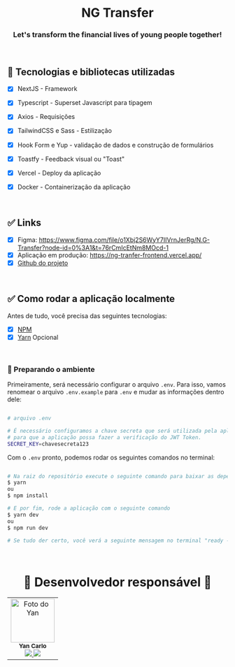 <h1 align="center">
    NG Transfer
</h1>

<h3 align="center">Let's transform the financial lives of young people together!</h3>

<br/>

## 🔨 Tecnologias e bibliotecas utilizadas
- [x] NextJS - Framework
- [x] Typescript - Superset Javascript para tipagem
- [x] Axios - Requisições
- [x] TailwindCSS e Sass - Estilização
- [x] Hook Form e Yup - validação de dados e construção de formulários
- [x] Toastfy - Feedback visual ou "Toast"
- [x] Vercel - Deploy da aplicação
- [x] Docker - Containerização da aplicação


<br/>

## ✅ Links

- [x] Figma: https://www.figma.com/file/o1Xbj2S6WyY7IIVrnJerRg/N.G-Transfer?node-id=0%3A1&t=76rCmIcEtNm8MOcd-1
- [x] Aplicação em produção: https://ng-tranfer-frontend.vercel.app/
- [x] <a href="https://github.com/yancarlodev/ng-tranfer-frontend">Github do projeto</a>

<br/>

## ✅ Como rodar a aplicação localmente

Antes de tudo, você precisa das seguintes tecnologias:

- [x] [NPM](https://www.npmjs.com/)
- [x] [Yarn](https://classic.yarnpkg.com/lang/en/docs/install/#windows-stable) Opcional

<br/>

### 🎲 Preparando o ambiente

Primeiramente, será necessário configurar o arquivo <code>.env</code>. Para isso, vamos renomear o arquivo <code>.env.example</code> para <code>.env</code> e mudar as informações dentro dele:

```bash

# arquivo .env

# É necessário configuramos a chave secreta que será utilizada pela aplicação, sendo necessário ser a mesma que a do servidor back-end,
# para que a aplicação possa fazer a verificação do JWT Token.
SECRET_KEY=chavesecreta123

```

Com o <code>.env</code> pronto, podemos rodar os seguintes comandos no terminal:

```bash

# Na raiz do repositório execute o seguinte comando para baixar as dependências
$ yarn
ou
$ npm install

# E por fim, rode a aplicação com o seguinte comando
$ yarn dev
ou 
$ npm run dev

# Se tudo der certo, você verá a seguinte mensagem no terminal "ready - started server on 0.0.0.0:8080, url: http://localhost:8080"
```

</br>

<h1 align="center">👥 Desenvolvedor responsável 👥</h1> 

<table align="center">
  <tr>
    <td align="center">
        <img src="https://avatars.githubusercontent.com/u/40778394?v=4" width="100px;" alt="Foto do Yan"/><br>        
        <sub>
            <b>Yan Carlo</b> <br/>
            <a href="https://github.com/yancarlodev" target="_blank"><img src="https://img.shields.io/badge/GitHub-100000?style=for-the-badge&logo=github&logoColor=white" target="_blank"/>
                <a href="https://www.linkedin.com/in/yancarlodev/" target="_blank"><img src="https://img.shields.io/badge/-LinkedIn-%230077B5?style=for-the-badge&logo=linkedin&logoColor=white" target="_blank"/>
        </sub>
    </td>
  </tr>
</table>
